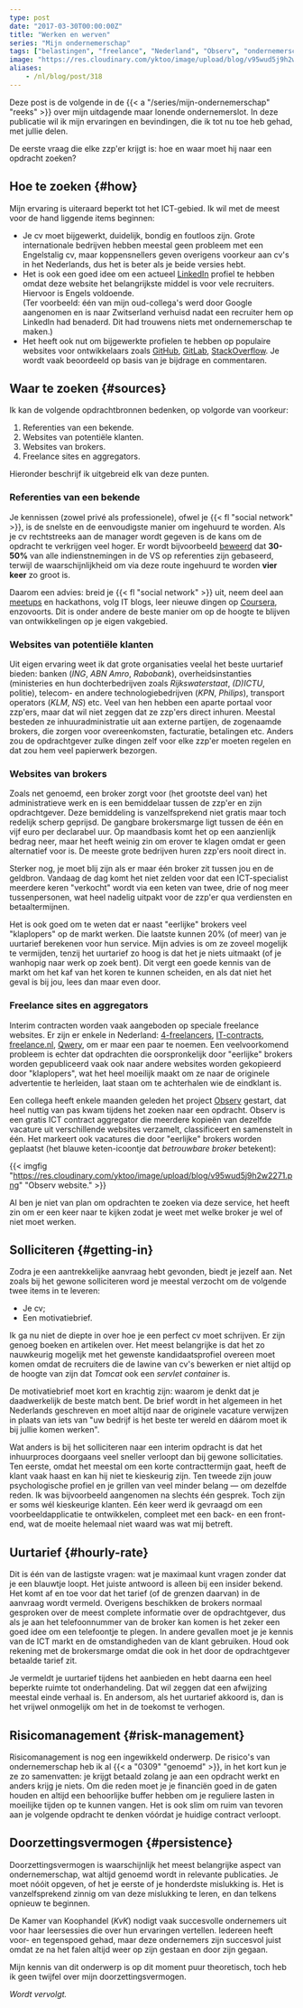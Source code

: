 ```yaml
---
type: post
date: "2017-03-30T00:00:00Z"
title: "Werken en werven"
series: "Mijn ondernemerschap"
tags: ["belastingen", "freelance", "Nederland", "Observ", "ondernemerschap", "werk", "Yktoo Solutions"]
image: "https://res.cloudinary.com/yktoo/image/upload/blog/v95wud5j9h2w2271.png"
aliases:
    - /nl/blog/post/318
---
```


Deze post is de volgende in de {{< a "/series/mijn-ondernemerschap" "reeks" >}} over mijn uitdagende maar lonende ondernemerslot. In deze publicatie wil ik mijn ervaringen en bevindingen, die ik tot nu toe heb gehad, met jullie delen.

De eerste vraag die elke zzp'er krijgt is: hoe en waar moet hij naar een opdracht zoeken?

<!--more-->

## Hoe te zoeken {#how}

Mijn ervaring is uiteraard beperkt tot het ICT-gebied. Ik wil met de meest voor de hand liggende items beginnen:

* Je cv moet bijgewerkt, duidelijk, bondig en foutloos zijn. Grote internationale bedrijven hebben meestal geen probleem met een Engelstalig cv, maar koppensnellers geven overigens voorkeur aan cv's in het Nederlands, dus het is beter als je beide versies hebt.
* Het is ook een goed idee om een actueel [LinkedIn](https://www.linkedin.com/) profiel te hebben omdat deze website het belangrijkste middel is voor vele recruiters. Hiervoor is Engels voldoende.<br>
(Ter voorbeeld: één van mijn oud-collega's werd door Google aangenomen en is naar Zwitserland verhuisd nadat een recruiter hem op LinkedIn had benaderd. Dit had trouwens niets met ondernemerschap te maken.)
* Het heeft ook nut om bijgewerkte profielen te hebben op populaire websites voor ontwikkelaars zoals [GitHub](https://github.com/), [GitLab](https://gitlab.com/), [StackOverflow](https://stackoverflow.com/). Je wordt vaak beoordeeld op basis van je bijdrage en commentaren.

## Waar te zoeken {#sources}

Ik kan de volgende opdrachtbronnen bedenken, op volgorde van voorkeur:

1. Referenties van een bekende.
2. Websites van potentiële klanten.
3. Websites van brokers.
4. Freelance sites en aggregators.

Hieronder beschrijf ik uitgebreid elk van deze punten.

### Referenties van een bekende

Je kennissen (zowel privé als professionele), ofwel je {{< fl "social network" >}}, is de snelste en de eenvoudigste manier om ingehuurd te worden. Als je cv rechtstreeks aan de manager wordt gegeven is de kans om de opdracht te verkrijgen veel hoger. Er wordt bijvoorbeeld [beweerd](https://papers.ssrn.com/sol3/papers.cfm?abstract_id=2441471) dat **30-50%** van alle indienstnemingen in de VS op referenties zijn gebaseerd, terwijl de waarschijnlijkheid om via deze route ingehuurd te worden **vier keer** zo groot is.

Daarom een advies: breid je {{< fl "social network" >}} uit, neem deel aan [meetups](https://www.meetup.com/) en hackathons, volg IT blogs, leer nieuwe dingen op [Coursera](https://www.coursera.org/), enzovoorts. Dit is onder andere de beste manier om op de hoogte te blijven van ontwikkelingen op je eigen vakgebied.

### Websites van potentiële klanten

Uit eigen ervaring weet ik dat grote organisaties veelal het beste uurtarief bieden: banken (*ING*, *ABN Amro*, *Rabobank*), overheidsinstanties (ministeries en hun dochterbedrijven zoals *Rijkswaterstaat*, *(D)ICTU*, politie), telecom- en andere technologiebedrijven (*KPN*, *Philips*), transport operators (*KLM*, *NS*) etc. Veel van hen hebben een aparte portaal voor zzp'ers, maar dat wil niet zeggen dat ze zzp'ers direct inhuren. Meestal besteden ze inhuuradministratie uit aan externe partijen, de zogenaamde brokers, die zorgen voor overeenkomsten, facturatie, betalingen etc. Anders zou de opdrachtgever zulke dingen zelf voor elke zzp'er moeten regelen en dat zou hem veel papierwerk bezorgen.

### Websites van brokers

Zoals net genoemd, een broker zorgt voor (het grootste deel van) het administratieve werk en is een bemiddelaar tussen de zzp'er en zijn opdrachtgever. Deze bemiddeling is vanzelfsprekend niet gratis maar toch redelijk scherp geprijsd. De gangbare brokersmarge ligt tussen de één en vijf euro per declarabel uur. Op maandbasis komt het op een aanzienlijk bedrag neer, maar het heeft weinig zin om erover te klagen omdat er geen alternatief voor is. De meeste grote bedrijven huren zzp'ers nooit direct in.

Sterker nog, je moet blij zijn als er maar één broker zit tussen jou en de geldbron. Vandaag de dag komt het niet zelden voor dat een ICT-specialist meerdere keren "verkocht" wordt via een keten van twee, drie of nog meer tussenpersonen, wat heel nadelig uitpakt voor de zzp'er qua verdiensten en betaaltermijnen.

Het is ook goed om te weten dat er naast "eerlijke" brokers veel "klaplopers" op de markt werken. Die laatste kunnen 20% (of meer) van je uurtarief berekenen voor hun service. Mijn advies is om ze zoveel mogelijk te vermijden, tenzij het uurtarief zo hoog is dat het je niets uitmaakt (of je wanhopig naar werk op zoek bent). Dit vergt een goede kennis van de markt om het kaf van het koren te kunnen scheiden, en als dat niet het geval is bij jou, lees dan maar even door.

### Freelance sites en aggregators

Interim contracten worden vaak aangeboden op speciale freelance websites. Er zijn er enkele in Nederland: [4-freelancers](https://www.4-freelancers.nl/), [IT-contracts](https://www.it-contracts.nl/), [freelance.nl](https://www.freelance.nl/), [Qwery](https://www.qwery.nl/), om er maar een paar te noemen. Een veelvoorkomend probleem is echter dat opdrachten die oorspronkelijk door "eerlijke" brokers worden gepubliceerd vaak ook naar andere websites worden gekopieerd door "klaplopers", wat het heel moeilijk maakt om ze naar de originele advertentie te herleiden, laat staan om te achterhalen wie de eindklant is.

Een collega heeft enkele maanden geleden het project [Observ](https://observ.nu/) gestart, dat heel nuttig van pas kwam tijdens het zoeken naar een opdracht. Observ is een gratis ICT contract aggregator die meerdere kopieën van dezelfde vacature uit verschillende websites verzamelt, classificeert en samenstelt in één. Het markeert ook vacatures die door "eerlijke" brokers worden geplaatst (het blauwe keten-icoontje dat *betrouwbare broker* betekent):

{{< imgfig "https://res.cloudinary.com/yktoo/image/upload/blog/v95wud5j9h2w2271.png" "Observ website." >}}

Al ben je niet van plan om opdrachten te zoeken via deze service, het heeft zin om er een keer naar te kijken zodat je weet met welke broker je wel of niet moet werken.

## Solliciteren {#getting-in}

Zodra je een aantrekkelijke aanvraag hebt gevonden, biedt je jezelf aan. Net zoals bij het gewone solliciteren word je meestal verzocht om de volgende twee items in te leveren:

* Je cv;
* Een motivatiebrief.

Ik ga nu niet de diepte in over hoe je een perfect cv moet schrijven. Er zijn genoeg boeken en artikelen over. Het meest belangrijke is dat het zo nauwkeurig mogelijk met het gewenste kandidaatsprofiel overeen moet komen omdat de recruiters die de lawine van cv's bewerken er niet altijd op de hoogte van zijn dat *Tomcat* ook een *servlet container* is.

De motivatiebrief moet kort en krachtig zijn: waarom je denkt dat je daadwerkelijk de beste match bent. De brief wordt in het algemeen in het Nederlands geschreven en moet altijd naar de originele vacature verwijzen in plaats van iets van "uw bedrijf is het beste ter wereld en dáárom moet ik bij jullie komen werken".

Wat anders is bij het solliciteren naar een interim opdracht is dat het inhuurproces doorgaans veel sneller verloopt dan bij gewone sollicitaties. Ten eerste, omdat het meestal om een korte contracttermijn gaat, heeft de klant vaak haast en kan hij niet te kieskeurig zijn. Ten tweede zijn jouw psychologische profiel en je grillen van veel minder belang — om dezelfde reden. Ik was bijvoorbeeld aangenomen na slechts één gesprek. Toch zijn er soms wél kieskeurige klanten. Eén keer werd ik gevraagd om een voorbeeldapplicatie te ontwikkelen, compleet met een back- en een front-end, wat de moeite helemaal niet waard was wat mij betreft.

## Uurtarief {#hourly-rate}

Dit is één van de lastigste vragen: wat je maximaal kunt vragen zonder dat je een blauwtje loopt. Het juiste antwoord is alleen bij een insider bekend. Het komt af en toe voor dat het tarief (of de grenzen daarvan) in de aanvraag wordt vermeld. Overigens beschikken de brokers normaal gesproken over de meest complete informatie over de opdrachtgever, dus als je aan het telefoonnummer van de broker kan komen is het zeker een goed idee om een telefoontje te plegen. In andere gevallen moet je je kennis van de ICT markt en de omstandigheden van de klant gebruiken. Houd ook rekening met de brokersmarge omdat die ook in het door de opdrachtgever betaalde tarief zit.

Je vermeldt je uurtarief tijdens het aanbieden en hebt daarna een heel beperkte ruimte tot onderhandeling. Dat wil zeggen dat een afwijzing meestal einde verhaal is. En andersom, als het uurtarief akkoord is, dan is het vrijwel onmogelijk om het in de toekomst te verhogen.

## Risicomanagement {#risk-management}

Risicomanagement is nog een ingewikkeld onderwerp. De risico's van ondernemerschap heb ik al {{< a "0309" "genoemd" >}}, in het kort kun je ze zo samenvatten: je krijgt betaald zolang je aan een opdracht werkt en anders krijg je niets. Om die reden moet je je financiën goed in de gaten houden en altijd een behoorlijke buffer hebben om je reguliere lasten in moeilijke tijden op te kunnen vangen. Het is ook slim om ruim van tevoren aan je volgende opdracht te denken vóórdat je huidige contract verloopt.

## Doorzettingsvermogen {#persistence}

Doorzettingsvermogen is waarschijnlijk het meest belangrijke aspect van ondernemerschap, wat altijd genoemd wordt in relevante publicaties. Je moet nóóit opgeven, of het je eerste of je honderdste mislukking is. Het is vanzelfsprekend zinnig om van deze mislukking te leren, en dan telkens opnieuw te beginnen.

De Kamer van Koophandel (*KvK*) nodigt vaak succesvolle ondernemers uit voor haar leersessies die over hun ervaringen vertellen. Iedereen heeft voor- en tegenspoed gehad, maar deze ondernemers zijn succesvol juist omdat ze na het falen altijd weer op zijn gestaan en door zijn gegaan.

Mijn kennis van dit onderwerp is op dit moment puur theoretisch, toch heb ik geen twijfel over mijn doorzettingsvermogen.

*Wordt vervolgt.*
